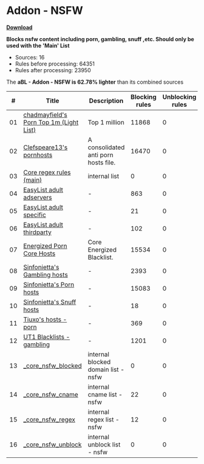 # Addon - NSFW
**[Download](https://abl.arapurayil.com/filters/nsfw.txt)**

**Blocks nsfw content including porn, gambling, snuff ,etc. Should only
be used with the 'Main' List**

-   Sources: 16
-   Rules before processing: 64351
-   Rules after processing: 23950

The **aBL - Addon - NSFW is 62.78% lighter** than its combined sources

| #      | Title                                                                                                                                                      | Description                                | Blocking rules | Unblocking rules |
| ------ | ---------------------------------------------------------------------------------------------------------------------------------------------------------- | ------------------------------------------ | -------------- | ---------------- |
| 01     | [chadmayfield's Porn Top 1m (Light List)](https://raw.githubusercontent.com/chadmayfield/my-pihole-blocklists/master/lists/pi_blocklist_porn_top1m.list)   | Top 1 million                              | 11868          | 0                |
| 02     | [Clefspeare13's pornhosts](https://raw.githubusercontent.com/Clefspeare13/pornhosts/master/0.0.0.0/hosts)                                                  | A consolidated anti porn hosts file.       | 16470          | 0                |
| 03     | [Core regex rules (main)](https://abl.arapurayil.com/core/regex_rules.txt)                                                                                 | internal list                              | 0              | 0                |
| 04     | [EasyList adult adservers](https://raw.githubusercontent.com/easylist/easylist/master/easylist_adult/adult_adservers.txt)                                  | -                                          | 863            | 0                |
| 05     | [EasyList adult specific](https://raw.githubusercontent.com/easylist/easylist/master/easylist_adult/adult_specific_block.txt)                              | -                                          | 21             | 0                |
| 06     | [EasyList adult thirdparty](https://raw.githubusercontent.com/easylist/easylist/master/easylist_adult/adult_thirdparty.txt)                                | -                                          | 102            | 0                |
| 07     | [Energized Porn Core Hosts](https://raw.githubusercontent.com/AdroitAdorKhan/EnergizedProtection/master/core/hosts-porn)                                   | Core Energized Blacklist.                  | 15534          | 0                |
| 08     | [Sinfonietta's Gambling hosts](https://raw.githubusercontent.com/Sinfonietta/hostfiles/master/gambling-hosts)                                              | -                                          | 2393           | 0                |
| 09     | [Sinfonietta's Porn hosts](https://raw.githubusercontent.com/Sinfonietta/hostfiles/master/pornography-hosts)                                               | -                                          | 15083          | 0                |
| 10     | [Sinfonietta's Snuff hosts](https://raw.githubusercontent.com/Sinfonietta/hostfiles/master/snuff-hosts)                                                    | -                                          | 18             | 0                |
| 11     | [Tiuxo's hosts - porn](https://raw.githubusercontent.com/tiuxo/hosts/master/porn)                                                                          | -                                          | 369            | 0                |
| 12     | [UT1 Blacklists - gambling](https://raw.githubusercontent.com/olbat/ut1-blacklists/master/blacklists/gambling/domains)                                     | -                                          | 1201           | 0                |
| 13     | [\_core\_nsfw\_blocked](https://abl.arapurayil.com/core/nsfw_blocked.txt)                                                                                  | internal blocked domain list - nsfw        | 0              | 0                |
| 14     | [\_core\_nsfw\_cname](https://abl.arapurayil.com/core/nsfw_cname.txt)                                                                                      | internal cname list - nsfw                 | 22             | 0                |
| 15     | [\_core\_nsfw\_regex](https://abl.arapurayil.com/core/nsfw_regex.txt)                                                                                      | internal regex list - nsfw                 | 12             | 0                |
| 16     | [\_core\_nsfw\_unblock](https://github.com/arapurayil/aBL_unblock/raw/main/domains/nsfw.txt)                                                               | internal unblock list - nsfw               | 0              | 0                |

